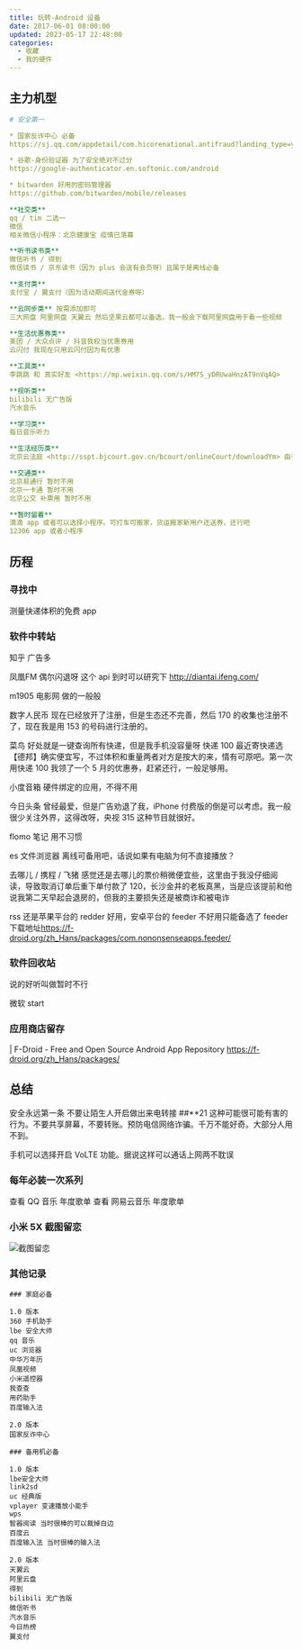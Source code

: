 ```yaml
---
title: 玩转-Android 设备
date: 2017-06-01 08:00:00
updated: 2023-05-17 22:48:00
categories:
  - 收藏
  - 我的硬件
---
```


## 主力机型

```yml
# 安全第一

* 国家反诈中心 必备
https://sj.qq.com/appdetail/com.hicorenational.antifraud?landing_type=yybclient

* 谷歌-身份验证器 为了安全绝对不过分
https://google-authenticator.en.softonic.com/android

* bitwarden 好用的密码管理器
https://github.com/bitwarden/mobile/releases

**社交类**
qq / tim 二选一
微信
相关微信小程序：北京健康宝 疫情已落幕

**听书读书类**
微信听书 / 得到
微信读书 / 京东读书（因为 plus 会送有会员呀）且属于是离线必备

**支付类**
支付宝 / 翼支付（因为活动期间送代金券呀）

**云同步类** 按需添加即可
三大网盘 阿里网盘 天翼云 然后坚果云都可以备选，我一般会下载阿里网盘用于看一些视频

**生活优惠券类**
美团 / 大众点评 / 抖音我权当优惠券用
云闪付 我现在只用云闪付因为有优惠

**工具类**
李跳跳 和 真实好友 <https://mp.weixin.qq.com/s/HM7S_yDRUwaHnzAT9nVqAQ>

**视听类**
bilibili 无广告版
汽水音乐

**学习类**
每日音乐听力

**生活经历类**
北京云法庭 <http://sspt.bjcourt.gov.cn/bcourt/onlineCourt/downloadYm> 由于我经历较丰富，暂时会用到

**交通类**
北京易通行 暂时不用
北京一卡通 暂时不用
北京公交 补票用 暂时不用

**暂时留着**
滴滴 app 或者可以选择小程序。可打车可搬家，货运搬家新用户还送券，还行吧
12306 app 或者小程序
```

## 历程

### 寻找中

测量快递体积的免费 app

### 软件中转站

知乎 广告多

凤凰FM 偶尔闪退呀 这个 api 到时可以研究下
<http://diantai.ifeng.com/>

m1905 电影网 做的一般般

数字人民币
现在已经放开了注册，但是生态还不完善，然后 170 的收集也注册不了，现在我是用 153 的号码进行注册的。

菜鸟
好处就是一键查询所有快递，但是我手机没容量呀
快递 100
最近寄快递选【德邦】确实便宜写，不过体积和重量两者对方是按大的来，情有可原吧。第一次用快递 100 我领了一个 5 月的优惠券，赶紧还行，一般足够用。

小度音箱
硬件绑定的应用，不得不用

今日头条
曾经最爱，但是广告劝退了我，iPhone 付费版的倒是可以考虑。我一般很少关注外界，这得改呀，央视 315 这种节目就很好。

flomo 笔记
用不习惯

es 文件浏览器
离线可备用吧，话说如果有电脑为何不直接播放？

去哪儿 / 携程 / 飞猪
感觉还是去哪儿的票价稍微便宜些，这里由于我没仔细阅读，导致取消订单后重下单付款了 120，长沙金井的老板真黑，当是应该提前和他说我第二天早起会退房的，但我的主要损失还是被商诈和被电诈

rss
还是苹果平台的 redder 好用，安卓平台的 feeder 不好用只能备选了
feeder 下载地址<https://f-droid.org/zh_Hans/packages/com.nononsenseapps.feeder/>

### 软件回收站

说的好听叫做暂时不行

微软 start

### 应用商店留存

| F-Droid - Free and Open Source Android App Repository
<https://f-droid.org/zh_Hans/packages/>

## 总结

安全永远第一条
不要让陌生人开启做出来电转接 ##**21 这种可能很可能有害的行为。不要共享屏幕，不要转账。预防电信网络诈骗。千万不能好奇。大部分人用不到。

手机可以选择开启 VoLTE 功能。据说这样可以通话上网两不耽误

### 每年必装一次系列

查看 QQ 音乐 年度歌单
查看 网易云音乐 年度歌单

### 小米 5X 截图留恋

![截图留恋](/images/收藏-我的硬件/玩转-Android-设备/1662509-3b1988671c31fc11.png)

### 其他记录

```text
### 家庭必备

1.0 版本
360 手机助手
lbe 安全大师
qq 音乐
uc 浏览器
中华万年历
凤凰视频
小米遥控器
我查查
用药助手
百度输入法

2.0 版本
国家反诈中心

### 备用机必备

1.0 版本
lbe安全大师
link2sd
uc 经典版
vplayer 变速播放小能手
wps
智器阅读 当时很棒的可以裁掉白边
百度云
百度输入法 当时很棒的输入法

2.0 版本
天翼云
阿里云盘
得到
bilibili 无广告版
微信听书
汽水音乐
今日热榜
翼支付
```

